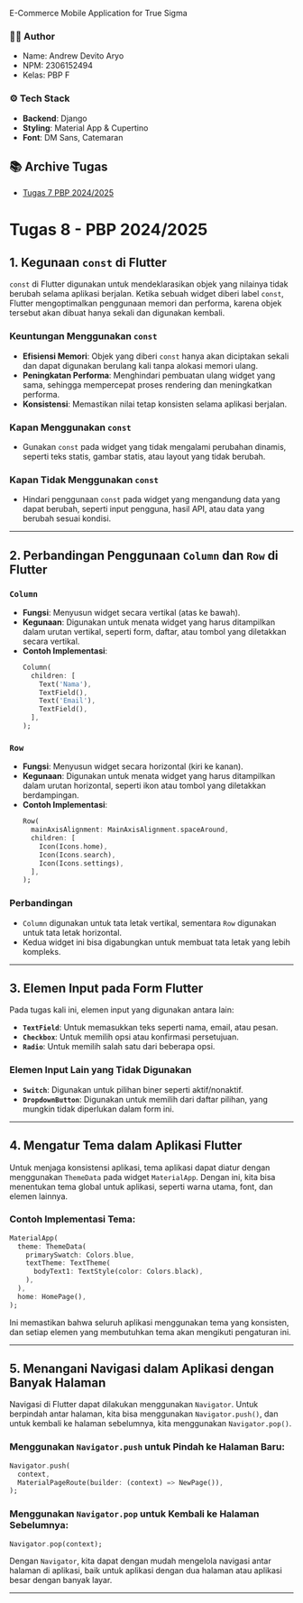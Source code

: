 E-Commerce Mobile Application for True Sigma

### 🧑‍🦰 Author
- Name: Andrew Devito Aryo
- NPM: 2306152494
- Kelas: PBP F

### ⚙️ Tech Stack
- **Backend**: Django
- **Styling**: Material App & Cupertino
- **Font**: DM Sans, Catemaran

## 📚 Archive Tugas 
- [Tugas 7 PBP 2024/2025](https://github.com/Andrew4Coding/skibishop-pbp-mobile/wiki/Tugas-7-PBP-2024-2025)

# Tugas 8 - PBP 2024/2025
## 1. Kegunaan `const` di Flutter

`const` di Flutter digunakan untuk mendeklarasikan objek yang nilainya tidak berubah selama aplikasi berjalan. Ketika sebuah widget diberi label `const`, Flutter mengoptimalkan penggunaan memori dan performa, karena objek tersebut akan dibuat hanya sekali dan digunakan kembali.

### Keuntungan Menggunakan `const`
- **Efisiensi Memori**: Objek yang diberi `const` hanya akan diciptakan sekali dan dapat digunakan berulang kali tanpa alokasi memori ulang.
- **Peningkatan Performa**: Menghindari pembuatan ulang widget yang sama, sehingga mempercepat proses rendering dan meningkatkan performa.
- **Konsistensi**: Memastikan nilai tetap konsisten selama aplikasi berjalan.

### Kapan Menggunakan `const`
- Gunakan `const` pada widget yang tidak mengalami perubahan dinamis, seperti teks statis, gambar statis, atau layout yang tidak berubah.

### Kapan Tidak Menggunakan `const`
- Hindari penggunaan `const` pada widget yang mengandung data yang dapat berubah, seperti input pengguna, hasil API, atau data yang berubah sesuai kondisi.

---

## 2. Perbandingan Penggunaan `Column` dan `Row` di Flutter
### `Column`
- **Fungsi**: Menyusun widget secara vertikal (atas ke bawah).
- **Kegunaan**: Digunakan untuk menata widget yang harus ditampilkan dalam urutan vertikal, seperti form, daftar, atau tombol yang diletakkan secara vertikal.
- **Contoh Implementasi**:
  ```dart
  Column(
    children: [
      Text('Nama'),
      TextField(),
      Text('Email'),
      TextField(),
    ],
  );
  ```

### `Row`
- **Fungsi**: Menyusun widget secara horizontal (kiri ke kanan).
- **Kegunaan**: Digunakan untuk menata widget yang harus ditampilkan dalam urutan horizontal, seperti ikon atau tombol yang diletakkan berdampingan.
- **Contoh Implementasi**:
  ```dart
  Row(
    mainAxisAlignment: MainAxisAlignment.spaceAround,
    children: [
      Icon(Icons.home),
      Icon(Icons.search),
      Icon(Icons.settings),
    ],
  );
  ```

### Perbandingan
- `Column` digunakan untuk tata letak vertikal, sementara `Row` digunakan untuk tata letak horizontal.
- Kedua widget ini bisa digabungkan untuk membuat tata letak yang lebih kompleks.

---

## 3. Elemen Input pada Form Flutter

Pada tugas kali ini, elemen input yang digunakan antara lain:
- **`TextField`**: Untuk memasukkan teks seperti nama, email, atau pesan.
- **`Checkbox`**: Untuk memilih opsi atau konfirmasi persetujuan.
- **`Radio`**: Untuk memilih salah satu dari beberapa opsi.

### Elemen Input Lain yang Tidak Digunakan
- **`Switch`**: Digunakan untuk pilihan biner seperti aktif/nonaktif.
- **`DropdownButton`**: Digunakan untuk memilih dari daftar pilihan, yang mungkin tidak diperlukan dalam form ini.

---

## 4. Mengatur Tema dalam Aplikasi Flutter

Untuk menjaga konsistensi aplikasi, tema aplikasi dapat diatur dengan menggunakan `ThemeData` pada widget `MaterialApp`. Dengan ini, kita bisa menentukan tema global untuk aplikasi, seperti warna utama, font, dan elemen lainnya.

### Contoh Implementasi Tema:
```dart
MaterialApp(
  theme: ThemeData(
    primarySwatch: Colors.blue,
    textTheme: TextTheme(
      bodyText1: TextStyle(color: Colors.black),
    ),
  ),
  home: HomePage(),
);
```

Ini memastikan bahwa seluruh aplikasi menggunakan tema yang konsisten, dan setiap elemen yang membutuhkan tema akan mengikuti pengaturan ini.

---

## 5. Menangani Navigasi dalam Aplikasi dengan Banyak Halaman

Navigasi di Flutter dapat dilakukan menggunakan `Navigator`. Untuk berpindah antar halaman, kita bisa menggunakan `Navigator.push()`, dan untuk kembali ke halaman sebelumnya, kita menggunakan `Navigator.pop()`.

### Menggunakan `Navigator.push` untuk Pindah ke Halaman Baru:
```dart
Navigator.push(
  context,
  MaterialPageRoute(builder: (context) => NewPage()),
);
```

### Menggunakan `Navigator.pop` untuk Kembali ke Halaman Sebelumnya:
```dart
Navigator.pop(context);
```

Dengan `Navigator`, kita dapat dengan mudah mengelola navigasi antar halaman di aplikasi, baik untuk aplikasi dengan dua halaman atau aplikasi besar dengan banyak layar.

---
